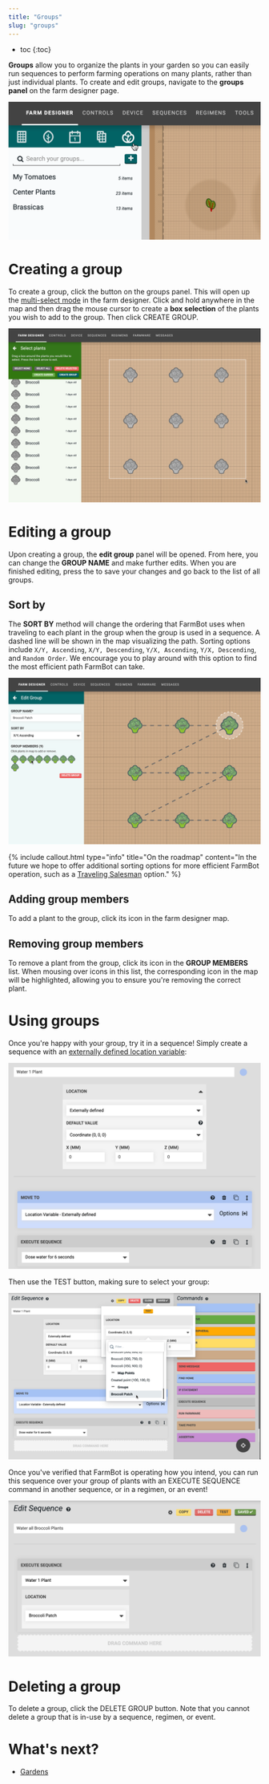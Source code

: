 ```yaml
---
title: "Groups"
slug: "groups"
---
```


* toc
{:toc}

**Groups** allow you to organize the plants in your garden so you can easily run sequences to perform farming operations on many plants, rather than just individual plants. To create and edit groups, navigate to the **groups panel** on the farm designer page.

![Screen Shot 2019-08-15 at 3.13.39 PM.png](_images/Screen_Shot_2019-08-15_at_3.13.39_PM.png)

# Creating a group
To create a group, click the <span class="fb-button fb-blue"><i class='fa fa-plus'></i></span> button on the groups panel. This will open up the [multi-select mode](../../Web-App/farm-designer.md#select-mode) in the farm designer. Click and hold anywhere in the map and then drag the mouse cursor to create a **box selection** of the plants you wish to add to the group. Then click <span class="fb-button fb-blue">CREATE GROUP</span>.

![Groups 2.png](_images/Groups_2.png)

# Editing a group
Upon creating a group, the **edit group** panel will be opened. From here, you can change the **GROUP NAME** and make further edits. When you are finished editing, press the <i class='fa fa-arrow-left'></i> to save your changes and go back to the list of all groups.

## Sort by
The **SORT BY** method will change the ordering that FarmBot uses when traveling to each plant in the group when the group is used in a sequence. A dashed line will be shown in the map visualizing the path. Sorting options include `X/Y, Ascending`, `X/Y, Descending`, `Y/X, Ascending`, `Y/X, Descending`, and `Random Order`. We encourage you to play around with this option to find the most efficient path FarmBot can take.

![Groups 3.png](_images/Groups_3.png)



{%
include callout.html
type="info"
title="On the roadmap"
content="In the future we hope to offer additional sorting options for more efficient FarmBot operation, such as a [Traveling Salesman](https://en.wikipedia.org/wiki/Travelling_salesman_problem) option."
%}

## Adding group members
To add a plant to the group, click its icon in the farm designer map.

## Removing group members
To remove a plant from the group, click its icon in the **GROUP MEMBERS** list. When mousing over icons in this list, the corresponding icon in the map will be highlighted, allowing you to ensure you're removing the correct plant.

# Using groups
Once you're happy with your group, try it in a sequence! Simply create a sequence with an [externally defined location variable](../../Web-App/sequences/externally-defined-variables.md):

![Groups 4.png](_images/Groups_4.png)

Then use the <span class="fb-button fb-orange">TEST</span> button, making sure to select your group:

![Groups 4b.png](_images/Groups_4b.png)

Once you've verified that FarmBot is operating how you intend, you can run this sequence over your group of plants with an <span class="fb-step fb-execute">EXECUTE SEQUENCE</span> command in another sequence, or in a regimen, or an event!

![Groups 4c.png](_images/Groups_4c.png)

# Deleting a group
To delete a group, click the <span class="fb-button fb-red">DELETE GROUP</span> button. Note that you cannot delete a group that is in-use by a sequence, regimen, or event.

# What's next?

 * [Gardens](gardens.md)
